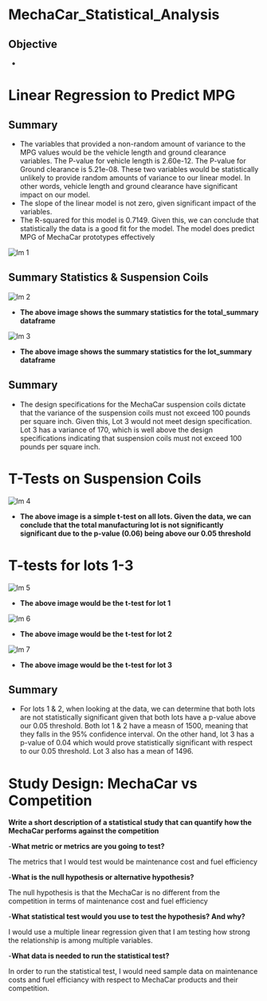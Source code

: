 # MechaCar_Statistical_Analysis
## Objective
- 

# Linear Regression to Predict MPG
## Summary
- The variables that provided a non-random amount of variance to the MPG values would be the vehicle length and ground clearance variables. The P-value for vehicle length is 2.60e-12. The P-value for Ground clearance is 5.21e-08. These two variables would be statistically unlikely to provide random amounts of variance to our linear model. In other words, vehicle length and ground clearance have significant impact on our model. 
- The slope of the linear model is not zero, given significant impact of the variables. 
- The R-squared for this model is 0.7149. Given this, we can conclude that statistically the data is a good fit for the model. The model does predict MPG of MechaCar prototypes effectively

![lm 1](https://user-images.githubusercontent.com/112899813/211084366-d2ab3052-1d73-441b-8411-fc573f8e4400.png)

## Summary Statistics & Suspension Coils



![lm 2](https://user-images.githubusercontent.com/112899813/211093017-a9638f12-b739-4bd7-96b2-cb34b6975b3b.png)

- **The above image shows the summary statistics for the total_summary dataframe** 

![lm 3](https://user-images.githubusercontent.com/112899813/211093426-55f31998-8ea6-4a12-8934-e5640a753d18.png)

- **The above image shows the summary statistics for the lot_summary dataframe**

## Summary 
- The design specifications for the MechaCar suspension coils dictate that the variance of the suspension coils must not exceed 100 pounds per square inch. Given this, Lot 3 would not meet design specification. Lot 3 has a variance of 170, which is well above the design specifications indicating that suspension coils must not exceed 100 pounds per square inch. 




# T-Tests on Suspension Coils


![lm 4](https://user-images.githubusercontent.com/112899813/211095379-691a6bcd-046e-4ee1-af7a-9c373f2e2f58.png)

- **The above image is a simple t-test on all lots. Given the data, we can conclude that the total manufacturing lot is not significantly significant due to the p-value (0.06) being above our 0.05 threshold**

# T-tests for lots 1-3


![lm 5](https://user-images.githubusercontent.com/112899813/211096599-4bd5eca0-a567-495c-9d0c-6cbbdb123f66.png)

- **The above image would be the t-test for lot 1**


![lm 6](https://user-images.githubusercontent.com/112899813/211096939-90f6e2f9-5e86-4d11-9d91-eab5a4088e3d.png)

- **The above image would be the t-test for lot 2**


![lm 7](https://user-images.githubusercontent.com/112899813/211097045-c1e22e28-0d88-44ac-8e88-9d5bf1d8c16b.png)

- **The above image would be the t-test for lot 3**

## Summary 
- For lots 1 & 2, when looking at the data, we can determine that both lots are not statistically significant given that both lots have a p-value above our 0.05 threshold. Both lot 1 & 2 have a measn of 1500, meaning that they falls in the 95% confidence interval. On the other hand, lot 3 has a p-value of 0.04 which would prove statistically significant with respect to our 0.05 threshold. Lot 3 also has a mean of 1496. 

# Study Design: MechaCar vs Competition 
**Write a short description of a statistical study that can quantify how the MechaCar performs against the competition**

-**What metric or metrics are you going to test?**

The metrics that I would test would be maintenance cost and fuel efficiency 

-**What is the null hypothesis or alternative hypothesis?**

The null hypothesis is that the MechaCar is no different from the competition in terms of maintenance cost and fuel efficiency

-**What statistical test would you use to test the hypothesis? And why?**

I would use a multiple linear regression given that I am testing how strong the relationship is among multiple variables. 

-**What data is needed to run the statistical test?**

In order to run the statistical test, I would need sample data on maintenance costs and fuel efficiancy with respect to MechaCar products and their competition. 













